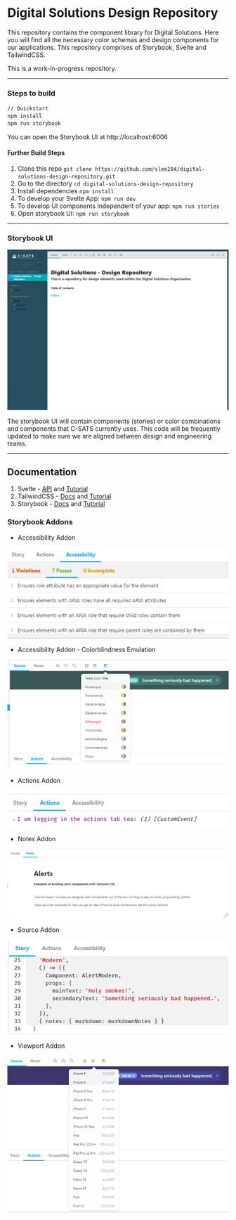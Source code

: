 # Digital Solutions Design Repository

This repository contains the component library for Digital Solutions. Here you will find all the necessary color schemas and design components for our applications. This repository comprises of Storybook, Svelte and TailwindCSS.

This is a work-in-progress repository.

---

### Steps to build

```bash
// Quickstart
npm install
npm run storybook
```

You can open the Storybook UI at http://localhost:6006

#### Further Build Steps

1. Clone this repo `git clone https://github.com/slee204/digital-solutions-design-repository.git`
2. Go to the directory `cd digital-solutions-design-repository`
3. Install dependencies `npm install`
4. To develop your Svelte App: `npm run dev`
5. To develop UI components independent of your app: `npm run stories`
6. Open storybook UI: `npm run storybook`

---

### Storybook UI

![Storybook UI](assets/storybook-ui.png)

The storybook UI will contain components (stories) or color combinations and components that C-SATS currently uses. This code will be frequently updated to make sure we are aligned between design and engineering teams.

---

## Documentation

1. Svelte - [API](https://svelte.dev/docs) and [Tutorial](https://svelte.dev/tutorial/)
2. TailwindCSS - [Docs](https://tailwindcss.com/docs) and [Tutorial](https://tailwindcss.com/screencasts/)
3. Storybook - [Docs](https://storybook.js.org/docs/basics/introduction/) and [Tutorial](https://www.learnstorybook.com/intro-to-storybook/svelte/en/get-started/)

### Storybook Addons

- Accessibility Addon

![Accessibility Addon](assets/storybook-accessibility-addon.PNG)

- Accessibility Addon - Colorblindness Emulation

![Accessibility Addon - Colorblindness Emulation](assets/storybook-accessibility-addon-colorblindness-emulation.PNG)

- Actions Addon

![Actions Addon](assets/storybook-actions-addon.PNG)

- Notes Addon

![Notes Addon](assets/storybook-Documentation-Component.PNG)

- Source Addon

![Source Addon](assets/storybook-storycode-addon.PNG)

- Viewport Addon

![Source Addon](assets/storybook-viewport-addon.PNG)
